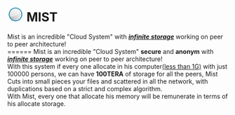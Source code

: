 <h1><img src="MIST.PNG" width="37"/> MIST</h1>
Mist is an incredible "Cloud System" with <u><b><i>infinite storage</i></b></u> working on peer to peer architecture!<br>
======
Mist is an incredible "Cloud System" <b>secure</b> and <b>anonym</b> with <u><b><i>infinite storage</i></b></u> working on peer to peer architecture!<br> With this system if every one allocate in his computer<u>(less than 1G)</u> with just 100000 persons, we can have <b>100TERA</b> of storage for all the peers, Mist Cuts into small pieces your files and scattered in all the network, with duplications based on a strict and complex algorithm.<br>
With Mist, every one that allocate his memory will be remunerate in terms of his allocate storage.<br>
